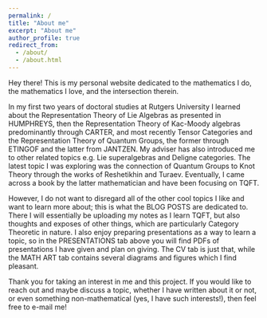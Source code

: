 ```yaml
---
permalink: /
title: "About me"
excerpt: "About me"
author_profile: true
redirect_from: 
  - /about/
  - /about.html
---
```


Hey there! This is my personal website dedicated to the mathematics I do, the mathematics I love, and the intersection therein. 

In my first two years of doctoral studies at Rutgers University I learned about the Representation Theory of Lie Algebras as presented in HUMPHREYS, then the Representation Theory of Kac-Moody algebras predominantly through CARTER, and most recently Tensor Categories and the Representation Theory of Quantum Groups, the former through ETINGOF and the latter from JANTZEN. My adviser has also introduced me to other related topics e.g. Lie superalgebras and Deligne categories. The latest topic I was exploring was the connection of Quantum Groups to Knot Theory through the works of Reshetikhin and Turaev. Eventually, I came across a book by the latter mathematician and have been focusing on TQFT.

However, I do not want to disregard all of the other cool topics I like and want to learn more about; this is what the BLOG POSTS are dedicated to. There I will essentially be uploading my notes as I learn TQFT, but also thoughts and exposes of other things, which are particularly Category Theoretic in nature. I also enjoy preparing presentations as a way to learn a topic, so in the PRESENTATIONS tab above you will find PDFs of presentations I have given and plan on giving. The CV tab is just that, while the MATH ART tab contains several diagrams and figures which I find pleasant.

Thank you for taking an interest in me and this project. If you would like to reach out and maybe discuss a topic, whether I have written about it or not, or even something non-mathematical (yes, I have such interests!), then feel free to e-mail me!
